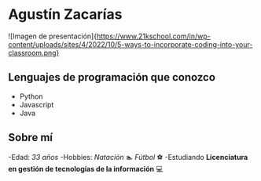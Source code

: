 # Agustín Zacarías
![Imagen de presentación]{https://www.21kschool.com/in/wp-content/uploads/sites/4/2022/10/5-ways-to-incorporate-coding-into-your-classroom.png}

## Lenguajes de programación que conozco
* Python
* Javascript
* Java

## Sobre mí
-Edad: *33 años*
-Hobbies: *Natación* :swimmer: *Fútbol* :soccer:
-Estudiando **Licenciatura en gestión de tecnologías de la información** :computer: 
